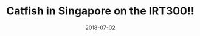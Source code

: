 ---
title: Catfish in Singapore on the IRT300!!
date: 2018-07-02
description: Catfish in Singapore on the IRT300!! 
thumb: /assets/images/photo-gallery/catfish-sing.jpg
image: /assets/images/photo-gallery/catfish-sing.jpg
# angler-name: 

# reel-type: spinning
# reel-series: 300 

location: Singapore
# fish: Shark
# fish-length: 49 in.
# fish-weight: 78 lbs.
---